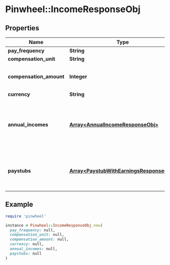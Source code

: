 # Pinwheel::IncomeResponseObj

## Properties

| Name | Type | Description | Notes |
| ---- | ---- | ----------- | ----- |
| **pay_frequency** | **String** |  | [optional] |
| **compensation_unit** | **String** |  |  |
| **compensation_amount** | **Integer** | The amount per compensation unit, in cents. |  |
| **currency** | **String** |  |  |
| **annual_incomes** | [**Array&lt;AnnualIncomeResponseObj&gt;**](AnnualIncomeResponseObj.md) | Annualized pay details for the user. Starting with the current year and going back at most 2 years. |  |
| **paystubs** | [**Array&lt;PaystubWithEarningsResponseObj&gt;**](PaystubWithEarningsResponseObj.md) | Up to 2 most recent paystubs for the employee&#39;s income. |  |

## Example

```ruby
require 'pinwheel'

instance = Pinwheel::IncomeResponseObj.new(
  pay_frequency: null,
  compensation_unit: null,
  compensation_amount: null,
  currency: null,
  annual_incomes: null,
  paystubs: null
)
```

